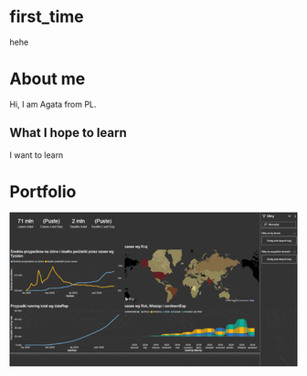# first_time
hehe

# About me
Hi, I am Agata from PL.

## What I hope to learn
I want to learn

# Portfolio

![](mapa_bi.gif)
